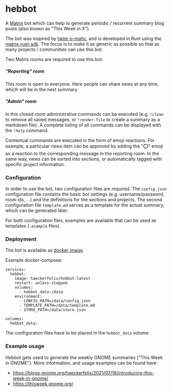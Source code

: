 # hebbot

A [Matrix](matrix.org) bot which can help to generate periodic / recurrent summary blog posts (also known as "This Week in X"). 

The bot was inspired by [twim-o-matic](https://github.com/matrix-org/twim-o-matic/tree/master/data), and is developed in Rust using the [matrix-rust-sdk](https://github.com/matrix-org/matrix-rust-sdk). The focus is to make it as generic as possible so that as many projects / communities can use this bot. 

Two Matrix rooms are required to use this bot:

##### "Reporting" room

This room is open to everyone. Here people can share news at any time, which will be in the next summary. 

##### "Admin" room

In this closed room administrative commands can be executed (e.g. `!clean` to remove all saved messages, or `!render-file` to create a summary as a markdown file). A complete listing of all commands can be displayed with the `!help` command.

Contextual commands are executed in the form of emoji reactions.  For example, a particular news item can be approved by adding the "⭕" emoji as a reaction to the corresponding message in the reporting room. In the same way, news can be sorted into sections, or automatically tagged with specific project information.

### Configuration
In order to use the bot, two configuration files are required. The `config.json` configuration file contains the basic bot settings (e.g. username/password, room ids, ...) and the definitions for the sections and projects. The second configuration file `template.md` serves as a template for the actual summary, which can be generated later. 

For both configuration files, examples are available that can be used as templates (`.example` files). 

### Deployment
The bot is available as [docker image](https://hub.docker.com/r/haeckerfelix/hebbot).

Example docker-compose:

```
services:
  hebbot:
    image: haeckerfelix/hebbot:latest
    restart: unless-stopped
    volumes:
      - hebbot_data:/data
    environment:
      - CONFIG_PATH=/data/config.json
      - TEMPLATE_PATH=/data/template.md
      - STORE_PATH=/data/store.json

volumes:
  hebbot_data:
```

The configuration files have to be placed in the `hebbot_data` volume.


### Example usage
Hebbot gets used to generate the weekly GNOME summaries ("This Week in GNOME"). More information, and usage examples can be found here: 
- https://blogs.gnome.org/haeckerfelix/2021/07/16/introducing-this-week-in-gnome/
- https://thisweek.gnome.org/
